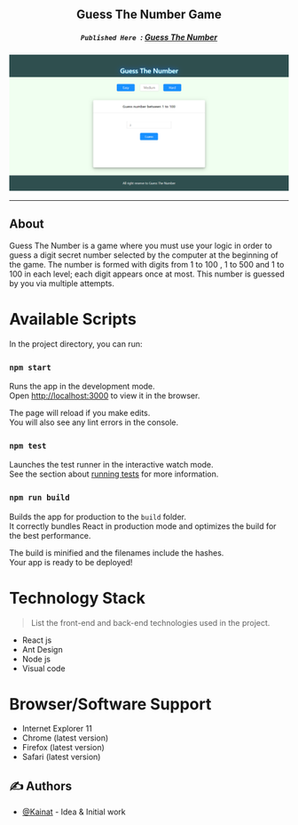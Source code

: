 <div align="center">

## Guess The Number Game

#####  `Published Here `: [Guess The Number](https://guessgame.kk2111436.now.sh)
![](game.png)

</div>
  
  ---
  
  ## About
  Guess The Number is a game where you must use your logic in order to guess a  digit secret number selected by the computer at the beginning of the game. The number is formed with digits from 1 to 100 , 1 to 500 and 1 to 100 in each level; each digit appears once at most. This number is guessed by you via multiple attempts. 
  
# Available Scripts

In the project directory, you can run:

### `npm start`

Runs the app in the development mode.<br />
Open [http://localhost:3000](http://localhost:3000) to view it in the browser.

The page will reload if you make edits.<br />
You will also see any lint errors in the console.

### `npm test`

Launches the test runner in the interactive watch mode.<br />
See the section about [running tests](https://facebook.github.io/create-react-app/docs/running-tests) for more information.

### `npm run build`

Builds the app for production to the `build` folder.<br />
It correctly bundles React in production mode and optimizes the build for the best performance.

The build is minified and the filenames include the hashes.<br />
Your app is ready to be deployed!

Technology Stack
=================
> List the front-end and back-end technologies used in the project.
* React js
* Ant Design
* Node js
* Visual code

Browser/Software Support
=================
* Internet Explorer 11
* Chrome (latest version)
* Firefox (latest version)
* Safari (latest version)

## ✍️ Authors <a name = "authors"></a>
- [@Kainat](https://github.com/kainatn) - Idea & Initial work
